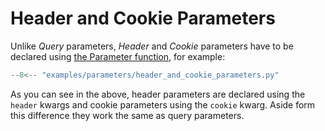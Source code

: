 # Header and Cookie Parameters

Unlike _Query_ parameters, _Header_ and _Cookie_ parameters have to be declared using
[the Parameter function](3-the-parameter-function.md), for example:

```python
--8<-- "examples/parameters/header_and_cookie_parameters.py"
```


As you can see in the above, header parameters are declared using the `header` kwargs and cookie parameters using
the `cookie` kwarg. Aside form this difference they work the same as query parameters.
